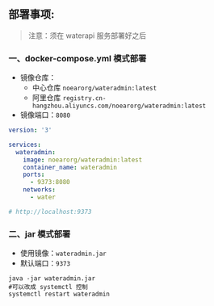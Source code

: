 ## 部署事项:

> 注意：须在 waterapi 服务部署好之后

### 一、docker-compose.yml 模式部署

* 镜像仓库：
  * 中心仓库 `noearorg/wateradmin:latest` 
  * 阿里仓库 `registry.cn-hangzhou.aliyuncs.com/noearorg/wateradmin:latest`
* 镜像端口：`8080`


```yaml
version: '3'

services:
  wateradmin:
    image: noearorg/wateradmin:latest
    container_name: wateradmin
    ports:
      - 9373:8080
    networks:
      - water

# http://localhost:9373

```


### 二、jar 模式部署

* 使用镜像：`wateradmin.jar`
* 默认端口：`9373`

```shell
java -jar wateradmin.jar
#可以改成 systemctl 控制
systemctl restart wateradmin
```